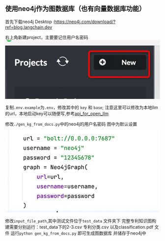 ## 使用neo4j作为图数据库（也有向量数据库功能）
首先下载neo4j Desktop :https://neo4j.com/download/?ref=blog.langchain.dev

右上角新建project，主要要记住用户名密码
![img.png](image/img.png)

复制`.env.example`为`.env`，修改其中的 `key` 和 `base`; 注意这里可以修改为本地llm的url，本地启动key可以随便写,参考[api_for_open_llm](/Users/shuyang/Desktop/shucode/llmresearch/llmkg/knowledge_graph/api-for-open-llm/README.md)

修改`./gen_kg_from_docs.py`中的neo4j的用户名密码
图中为默认设置
![img.png](image/img_graph.png)

修改`input_file_path`,其中测试文件位于`test_data` 文件夹下
完整专利知识图构建需要分别运行：test_data下的2-3.csv 专利分类.csv 以及classification.pdf 文件
运行`python gen_kg_from_docs.py` 即可生成图数据库 并储存于neo4j中